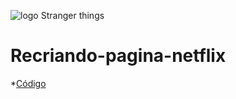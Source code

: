 ![logo Stranger things](https://help.nflxext.com/43e0db2f-fea0-4308-bfb9-09f2a88f6ee4_what_is_netflix_1_en.png)
# Recriando-pagina-netflix
*[Código](https://github.com/MDSSCML/Recriando-pagina-netflix/tree/master)
